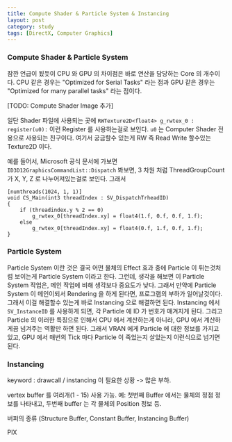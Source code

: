```yaml
---
title: Compute Shader & Particle System & Instancing
layout: post
category: study
tags: [DirectX, Computer Graphics]
---
```


### Compute Shader & Particle System

잠깐 언급이 됬듯이 CPU 와 GPU 의 차이점은 바로 연산을 담당하는 Core 의 개수이다. CPU 같은 경우는 "Optimized for Serial Tasks" 라는 점과 GPU 같은 경우는 "Optimized for many parallel tasks" 라는 점이다.

[TODO: Compute Shader Image 추가]

일단 Shader 파일에 사용되는 곳에 `RWTexture2D<float4> g_rwtex_0 : register(u0):` 이런 Register 를 사용하는걸로 보인다. `u0` 는 Computer Shader 전용으로 사용되는 친구이다. 여기서 궁금할수 있는게 RW 즉 Read Write 할수있는 Texture2D 이다. 

예를 들어서, Microsoft 공식 문서에 가보면 `ID3D12GraphicsCommandList::Dispatch` 봐보면, 3 차원 처럼 ThreadGroupCount 가 X, Y, Z 로 나누어져있는걸로 보인다. 그래서 
```
[numthreads(1024, 1, 1)]
void CS_Main(int3 threadIndex : SV_DispatchTrheadID)
{
    if (threadindex.y % 2 == 0)
        g_rwtex_0[threadIndex.xy] = float4(1.f, 0.f, 0.f, 1.f);
    else
        g_rwtex_0[threadIndex.xy] = float4(0.f, 1.f, 0.f, 1.f); 
}
```

### Particle System

Particle System 이란 것은 결국 어떤 물체의 Effect 효과 중에 Particle 이 튀는것처럼 보이는게 Particle System 이라고 한다. 그런데, 생각을 해보면 이 Particle System 작업은, 메인 작업에 비해 생각보다 중요도가 낮다. 그래서 만약에 Particle System 이 메인이되서 Rendering 을 하게 된다면, 프로그램의 부하가 일어날것이다. 그래서 이걸 해결할수 있는게 바로 Instancing 으로 해결하면 된다. Instancing 에서 `SV_InstanceID` 를 사용하게 되면, 각 Particle 에 ID 가 번호가 매겨지게 된다. 그리고 Particle 의 이러한 특징으로 인해서 CPU 에서 계산하는게 아니라, GPU 에서 계산하게끔 넘겨주는 역활만 하면 된다. 그래서 VRAN 에게 Particle 에 대한 정보를 가지고 있고, GPU 에서 매번의 Tick 마다 Particle 이 죽었는지 살았는지 이런식으로 넘기면 된다.

### Instancing

keyword : drawcall / instancing 이 필요한 상황 -> 많은 부하. 

vertex buffer 를 여러개(1 - 15) 사용 가능. 예: 첫번째 Buffer 에서는 물체의 정점 정보를 나타내고, 두번째 buffer 는 각 물체의 Position 정보 등. 

버퍼의 종류 (Structure Buffer, Constant Buffer, Instancing Buffer) 

PIX